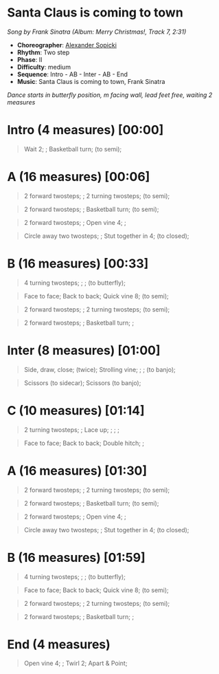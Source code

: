 # Santa Claus is coming to town
*Song by Frank Sinatra (Album: Merry Christmas!, Track 7, 2:31)*

* **Choreographer**: [Alexander Sopicki](mailto:cuesheets@gmx.net "cuesheets@gmx.net")
* **Rhythm**: Two step
* **Phase**: II
* **Difficulty**: medium
* **Sequence**: Intro - AB - Inter - AB - End
* **Music**: Santa Claus is coming to town, Frank Sinatra

*Dance starts in butterfly position, m facing wall, lead feet free, waiting 2 measures*


# Intro (4 measures) [00:00]

> Wait 2; ; Basketball turn; (to semi);

# A (16 measures) [00:06]

> 2 forward twosteps; ; 2 turning twosteps; (to semi);

> 2 forward twosteps; ; Basketball turn; (to semi);

> 2 forward twosteps; ; Open vine 4; ;

> Circle away two twosteps; ; Stut together in 4; (to closed);

# B (16 measures) [00:33]

> 4 turning twosteps; ; ; (to butterfly);

> Face to face; Back to back; Quick vine 8; (to semi);

> 2 forward twosteps; ; 2 turning twosteps; (to semi);

> 2 forward twosteps; ; Basketball turn; ;

# Inter (8 measures) [01:00]

> Side, draw, close; (twice); Strolling vine; ; ; (to banjo);

> Scissors (to sidecar); Scissors (to banjo);

# C (10 measures) [01:14]

> 2 turning twosteps; ; Lace up; ; ; ;

> Face to face; Back to back; Double hitch; ;

# A (16 measures) [01:30]

> 2 forward twosteps; ; 2 turning twosteps; (to semi);

> 2 forward twosteps; ; Basketball turn; (to semi);

> 2 forward twosteps; ; Open vine 4; ;

> Circle away two twosteps; ; Stut together in 4; (to closed);

# B (16 measures) [01:59]

> 4 turning twosteps; ; ; (to butterfly);

> Face to face; Back to back; Quick vine 8; (to semi);

> 2 forward twosteps; ; 2 turning twosteps; (to semi);

> 2 forward twosteps; ; Basketball turn; ;

# End (4 measures)

> Open vine 4; ; Twirl 2; Apart & Point;
